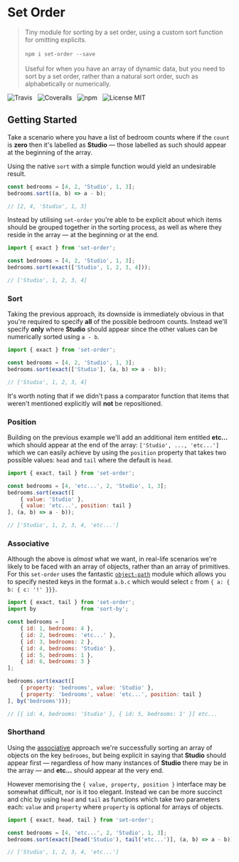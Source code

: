 # Set Order

> Tiny module for sorting by a set order, using a custom sort function for omitting explicits.<br /><br />
> `npm i set-order --save`<br /><br />
> Useful for when you have an array of dynamic data, but you need to sort by a set order, rather than a natural sort order, such as alphabetically or numerically.

![Travis](http://img.shields.io/travis/Wildhoney/SetOrder.svg?style=flat-square)
&nbsp;
![Coveralls](https://img.shields.io/coveralls/Wildhoney/SetOrder.svg?style=flat-square)
&nbsp;
![npm](http://img.shields.io/npm/v/set-order.svg?style=flat-square)
&nbsp;
![License MIT](https://img.shields.io/badge/license-mit-lightgrey.svg?style=flat-square)

## Getting Started

Take a scenario where you have a list of bedroom counts where if the `count` is **zero** then it's labelled as **Studio** &mdash; those labelled as such should appear at the beginning of the array.

Using the native `sort` with a simple function would yield an undesirable result.

```javascript
const bedrooms = [4, 2, 'Studio', 1, 3];
bedrooms.sort((a, b) => a - b);

// [2, 4, 'Studio', 1, 3]
```

Instead by utilising `set-order` you're able to be explicit about which items should be grouped together in the sorting process, as well as where they reside in the array &mdash; at the beginning or at the end.

```javascript
import { exact } from 'set-order';

const bedrooms = [4, 2, 'Studio', 1, 3];
bedrooms.sort(exact(['Studio', 1, 2, 3, 4]));

// ['Studio', 1, 2, 3, 4]
```

### Sort

Taking the previous approach, its downside is immediately obvious in that you're required to specify **all** of the possible bedroom counts. Instead we'll specify **only** where **Studio** should appear since the other values can be numerically sorted using `a - b`.

```javascript
import { exact } from 'set-order';

const bedrooms = [4, 2, 'Studio', 1, 3];
bedrooms.sort(exact(['Studio'], (a, b) => a - b));

// ['Studio', 1, 2, 3, 4]
```

It's worth noting that if we didn't pass a comparator function that items that weren't mentioned explicitly will **not** be repositioned.

### Position

Building on the previous example we'll add an additional item entitled **etc...** which should appear at the end of the array: `['Studio', ..., 'etc...']` which we can easily achieve by using the `position` property that takes two possible values: `head` and `tail` where the default is `head`.

```javascript
import { exact, tail } from 'set-order';

const bedrooms = [4, 'etc...', 2, 'Studio', 1, 3];
bedrooms.sort(exact([
    { value: 'Studio' },
    { value: 'etc...', position: tail }
], (a, b) => a - b));

// ['Studio', 1, 2, 3, 4, 'etc...']
```

### Associative

Although the above is *almost* what we want, in real-life scenarios we're likely to be faced with an array of objects, rather than an array of primitives. For this `set-order` uses the fantastic [`object-path`](https://github.com/mariocasciaro/object-path) module which allows you to specify nested keys in the format `a.b.c` which would select `c` from `{ a: { b: { c: '!' }}}`.

```javascript
import { exact, tail } from 'set-order';
import by              from 'sort-by';

const bedrooms = [
    { id: 1, bedrooms: 4 },
    { id: 2, bedrooms: 'etc...' },
    { id: 3, bedrooms: 2 },
    { id: 4, bedrooms: 'Studio' },
    { id: 5, bedrooms: 1 },
    { id: 6, bedrooms: 3 }
];

bedrooms.sort(exact([
    { property: 'bedrooms', value: 'Studio' },
    { property: 'bedrooms', value: 'etc...', position: tail }
], by('bedrooms')));

// [{ id: 4, bedrooms: 'Studio' }, { id: 5, bedrooms: 1' }] etc...
```

### Shorthand

Using the [associative](#Associative) approach we're successfully sorting an array of objects on the key `bedrooms`, but being explicit in saying that **Studio** should appear first &mdash; regardless of how many instances of **Studio** there may be in the array &mdash; and **etc...** should appear at the very end.

However memorising the `{ value, property, position }` interface may be somewhat difficult, nor is it too elegant. Instead we can be more succinct and chic by using `head` and `tail` as functions which take two parameters each: `value` and `property` where `property` is optional for arrays of objects.
 
 ```javascript
import { exact, head, tail } from 'set-order';

const bedrooms = [4, 'etc...', 2, 'Studio', 1, 3];
bedrooms.sort(exact([head('Studio'), tail('etc...')], (a, b) => a - b));

// ['Studio', 1, 2, 3, 4, 'etc...']
 ```
